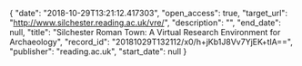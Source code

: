 {
  "date": "2018-10-29T13:21:12.417303", 
  "open_access": true, 
  "target_url": "http://www.silchester.reading.ac.uk/vre/", 
  "description": "", 
  "end_date": null, 
  "title": "Silchester Roman Town: A Virtual Research Environment for Archaeology", 
  "record_id": "20181029T132112/x0/h+jKb1J8Vv7YjEK+tlA==", 
  "publisher": "reading.ac.uk", 
  "start_date": null
}

